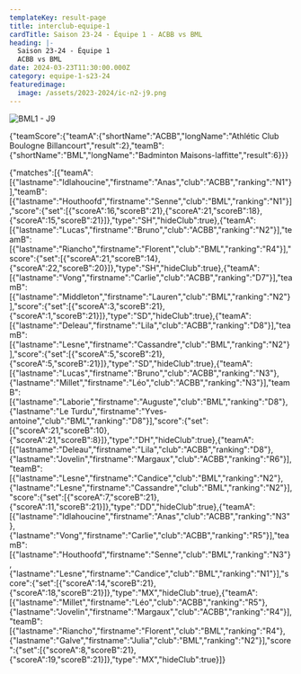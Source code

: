 ```yaml
---
templateKey: result-page
title: interclub-equipe-1
cardTitle: Saison 23-24 - Équipe 1 - ACBB vs BML 
heading: |-
  Saison 23-24 - Équipe 1
  ACBB vs BML
date: 2024-03-23T11:30:00.000Z
category: equipe-1-s23-24
featuredimage:
  image: /assets/2023-2024/ic-n2-j9.png
---
```

![](/assets/2023-2024/ic-n2-j9.png "BML1 - J9")

<teamscoreboard>{"teamScore":{"teamA":{"shortName":"ACBB","longName":"Athlétic Club Boulogne Billancourt","result":2},"teamB":{"shortName":"BML","longName":"Badminton Maisons-laffitte","result":6}}}</teamscoreboard>

<scoreboard>{"matches":[{"teamA":[{"lastname":"Idlahoucine","firstname":"Anas","club":"ACBB","ranking":"N1"}],"teamB":[{"lastname":"Houthoofd","firstname":"Senne","club":"BML","ranking":"N1"}],"score":{"set":[{"scoreA":16,"scoreB":21},{"scoreA":21,"scoreB":18},{"scoreA":15,"scoreB":21}]},"type":"SH","hideClub":true},{"teamA":[{"lastname":"Lucas","firstname":"Bruno","club":"ACBB","ranking":"N2"}],"teamB":[{"lastname":"Riancho","firstname":"Florent","club":"BML","ranking":"R4"}],"score":{"set":[{"scoreA":21,"scoreB":14},{"scoreA":22,"scoreB":20}]},"type":"SH","hideClub":true},{"teamA":[{"lastname":"Vong","firstname":"Carlie","club":"ACBB","ranking":"D7"}],"teamB":[{"lastname":"Middleton","firstname":"Lauren","club":"BML","ranking":"N2"}],"score":{"set":[{"scoreA":3,"scoreB":21},{"scoreA":1,"scoreB":21}]},"type":"SD","hideClub":true},{"teamA":[{"lastname":"Deleau","firstname":"Lila","club":"ACBB","ranking":"D8"}],"teamB":[{"lastname":"Lesne","firstname":"Cassandre","club":"BML","ranking":"N2"}],"score":{"set":[{"scoreA":5,"scoreB":21},{"scoreA":5,"scoreB":21}]},"type":"SD","hideClub":true},{"teamA":[{"lastname":"Lucas","firstname":"Bruno","club":"ACBB","ranking":"N3"},{"lastname":"Millet","firstname":"Léo","club":"ACBB","ranking":"N3"}],"teamB":[{"lastname":"Laborie","firstname":"Auguste","club":"BML","ranking":"D8"},{"lastname":"Le Turdu","firstname":"Yves-antoine","club":"BML","ranking":"D8"}],"score":{"set":[{"scoreA":21,"scoreB":10},{"scoreA":21,"scoreB":8}]},"type":"DH","hideClub":true},{"teamA":[{"lastname":"Deleau","firstname":"Lila","club":"ACBB","ranking":"D8"},{"lastname":"Jovelin","firstname":"Margaux","club":"ACBB","ranking":"R6"}],"teamB":[{"lastname":"Lesne","firstname":"Candice","club":"BML","ranking":"N2"},{"lastname":"Lesne","firstname":"Cassandre","club":"BML","ranking":"N2"}],"score":{"set":[{"scoreA":7,"scoreB":21},{"scoreA":11,"scoreB":21}]},"type":"DD","hideClub":true},{"teamA":[{"lastname":"Idlahoucine","firstname":"Anas","club":"ACBB","ranking":"N3"},{"lastname":"Vong","firstname":"Carlie","club":"ACBB","ranking":"R5"}],"teamB":[{"lastname":"Houthoofd","firstname":"Senne","club":"BML","ranking":"N3"},{"lastname":"Lesne","firstname":"Candice","club":"BML","ranking":"N1"}],"score":{"set":[{"scoreA":14,"scoreB":21},{"scoreA":18,"scoreB":21}]},"type":"MX","hideClub":true},{"teamA":[{"lastname":"Millet","firstname":"Léo","club":"ACBB","ranking":"R5"},{"lastname":"Jovelin","firstname":"Margaux","club":"ACBB","ranking":"R4"}],"teamB":[{"lastname":"Riancho","firstname":"Florent","club":"BML","ranking":"R4"},{"lastname":"Galve","firstname":"Julia","club":"BML","ranking":"N2"}],"score":{"set":[{"scoreA":8,"scoreB":21},{"scoreA":19,"scoreB":21}]},"type":"MX","hideClub":true}]}</scoreboard>